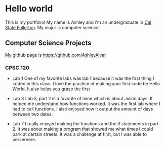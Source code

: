 # Hello world
This is my portfolio! My name is Ashley and i'm an undergraduate in [Cal State Fullerton](http://www.fullerton.edu/). My major is computer science.

## Computer Science Projects 
My github page is https://github.com/AshleyAlvar

### CPSC 120

* Lab 1
One of my favorite labs was lab 1 because it was the first thing I coded in this class. I love the practice of making your first code be Hello World. It also helps you grasp the first

* Lab 3
Lab 3, part 2 is a favorite of mine which is about Julian days. It helped me understand how functions worked. It was the first lab where I had to call functions. I also enjoyed how it output the amount of days between two dates.

* Lab 7
I really enjoyed making the functions and the if statements in part-2. It was about making a program that showed me what times I could park at certain streets. It was a challenge at first, but I was able to perservere. 
